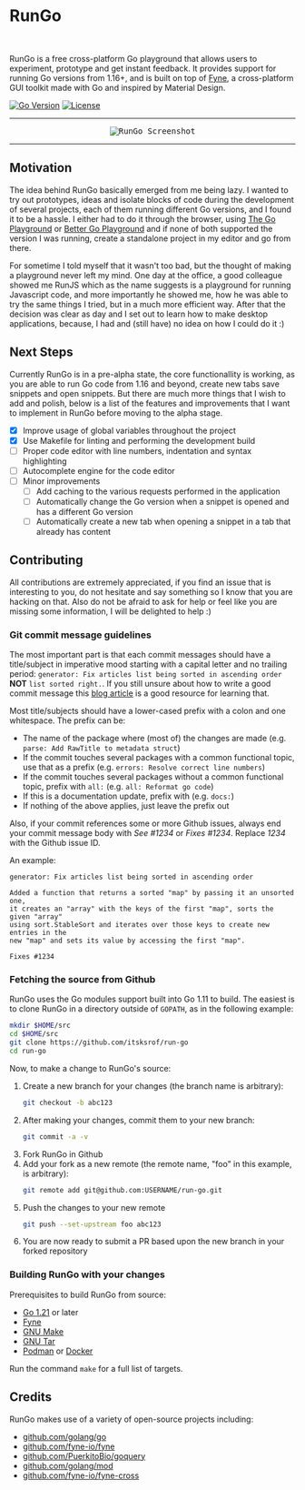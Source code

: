 <h1 align="left">RunGo</h1>
<br/>

RunGo is a free cross-platform Go playground that allows users to experiment,
prototype and get instant feedback. It provides support for running Go versions
from 1.16+, and is built on top of [Fyne](https://fyne.io), a cross-platform GUI
toolkit made with Go and inspired by Material Design.

[![Go Version](https://img.shields.io/github/go-mod/go-version/itsksrof/run-go)](https://github.com/itsksrof/run-go/blob/master/go.mod)
[![License](https://img.shields.io/github/license/itsksrof/run-go)](https://github.com/itsksrof/run-go/blob/master/LICENSE)

---

<p align="center">
    <kbd><img src="https://i.postimg.cc/qBctFYWq/run-go-screenshot.png" alt="RunGo Screenshot" title="RunGo Screenshot"/></kbd>
</p>

---

## Motivation
The idea behind RunGo basically emerged from me being lazy. I wanted to try out
prototypes, ideas and isolate blocks of code during the development of several
projects, each of them running different Go versions, and I found it to be a hassle.
I either had to do it through the browser, using [The Go Playground](https://go.dev/play)
or [Better Go Playground](https://goplay.tools) and if none of both supported the
version I was running, create a standalone project in my editor and go from there.

For sometime I told myself that it wasn't too bad, but the thought of making a
playground never left my mind. One day at the office, a good colleague showed me
RunJS which as the name suggests is a playground for running Javascript code, and
more importantly he showed me, how he was able to try the same things I tried,
but in a much more efficient way. After that the decision was clear as day and I
set out to learn how to make desktop applications, because, I had and (still have)
no idea on how I could do it :)

## Next Steps
Currently RunGo is in a pre-alpha state, the core functionallity is working, as you
are able to run Go code from 1.16 and beyond, create new tabs save snippets and open
snippets. But there are much more things that I wish to add and polish, below is a 
list of the features and improvements that I want to implement in RunGo before moving 
to the alpha stage.

- [x] Improve usage of global variables throughout the project
- [x] Use Makefile for linting and performing the development build
- [ ] Proper code editor with line numbers, indentation and syntax highlighting
- [ ] Autocomplete engine for the code editor
- [ ] Minor improvements
    - [ ] Add caching to the various requests performed in the application
    - [ ] Automatically change the Go version when a snippet is opened and has a different Go version
    - [ ] Automatically create a new tab when opening a snippet in a tab that already has content

## Contributing
All contributions are extremely appreciated, if you find an issue that is interesting
to you, do not hesitate and say something so I know that you are hacking on that. Also
do not be afraid to ask for help or feel like you are missing some information, I will
be delighted to help :)


### Git commit message guidelines
The most important part is that each commit messages should have a title/subject in imperative
mood starting with a capital letter and no trailing period: `generator: Fix articles list being sorted in ascending order`
**NOT** `list sorted right.`. If you still unsure about how to write a good commit message 
this [blog article](https://cbea.ms/git-commit/) is a good resource for learning that.

Most title/subjects should have a lower-cased prefix with a colon and one whitespace. The prefix can be:
- The name of the package where (most of) the changes are made (e.g. `parse: Add RawTitle to metadata struct`)
- If the commit touches several packages with a common functional topic, use that as a prefix (e.g. `errors: Resolve correct line numbers`)
- If the commit touches several packages without a common functional topic, prefix with `all:` (e.g. `all: Reformat go code`)
- If this is a documentation update, prefix with (e.g. `docs:`)
- If nothing of the above applies, just leave the prefix out

Also, if your commit references some or more Github issues, always end your commit message body with *See #1234* or *Fixes #1234*.
Replace *1234* with the Github issue ID.

An example:
```text
generator: Fix articles list being sorted in ascending order

Added a function that returns a sorted "map" by passing it an unsorted one, 
it creates an "array" with the keys of the first "map", sorts the given "array"
using sort.StableSort and iterates over those keys to create new entries in the
new "map" and sets its value by accessing the first "map".

Fixes #1234
```

### Fetching the source from Github
RunGo uses the Go modules support built into Go 1.11 to build. The easiest is to clone RunGo in a directory outside of `GOPATH`,
as in the following example:
```bash
mkdir $HOME/src
cd $HOME/src
git clone https://github.com/itsksrof/run-go
cd run-go
```

Now, to make a change to RunGo's source:
1. Create a new branch for your changes (the branch name is arbitrary):
    ```bash
    git checkout -b abc123
    ```
2. After making your changes, commit them to your new branch:
    ```bash
    git commit -a -v
    ```
3. Fork RunGo in Github
4. Add your fork as a new remote (the remote name, "foo" in this example, is arbitrary):
    ```bash
    git remote add git@github.com:USERNAME/run-go.git
    ```
5. Push the changes to your new remote
    ```bash
    git push --set-upstream foo abc123
    ```
6. You are now ready to submit a PR based upon the new branch in your forked repository

### Building RunGo with your changes
Prerequisites to build RunGo from source:
- [Go 1.21](https://go.dev/dl) or later
- [Fyne](https://developer.fyne.io/started/)
- [GNU Make](https://www.gnu.org/software/make/)
- [GNU Tar](https://www.gnu.org/software/tar/)
- [Podman](https://podman.io/get-started) or [Docker](https://www.docker.com/get-started/)

Run the command `make` for a full list of targets. 

## Credits
RunGo makes use of a variety of open-source projects including:
- [github.com/golang/go](https://github.com/golang/go)
- [github.com/fyne-io/fyne](https://github.com/fyne-io/fyne)
- [github.com/PuerkitoBio/goquery](https://github.com/PuerkitoBio/goquery)
- [github.com/golang/mod](https://github.com/golang/mod)
- [github.com/fyne-io/fyne-cross](https://github.com/fyne-io/fyne-cross)
